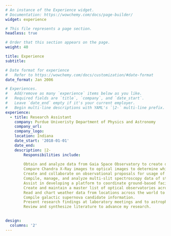 ```yaml
---
# An instance of the Experience widget.
# Documentation: https://wowchemy.com/docs/page-builder/
widget: experience

# This file represents a page section.
headless: true

# Order that this section appears on the page.
weight: 40

title: Experience
subtitle:

# Date format for experience
#   Refer to https://wowchemy.com/docs/customization/#date-format
date_format: Jan 2006

# Experiences.
#   Add/remove as many `experience` items below as you like.
#   Required fields are `title`, `company`, and `date_start`.
#   Leave `date_end` empty if it's your current employer.
#   Begin multi-line descriptions with YAML's `|2-` multi-line prefix.
experience:
  - title: Research Assistant
    company: Purdue Univeristy Department of Physics and Astronomy
    company_url:
    company_logo:
    location: Indiana
    date_start: '2018-01-01'
    date_end:
    description: |2-
        Responsibilities include:
        
        Obtain and analyze data from Gaia Space Observatory to create documentation of stellar source candidates for spectroscopic analysis in order to determine locations of stars relative to a supernova remnant.
        Compare Chandra X-Ray images to optical images to determine which candidates will result in the most advantageous spectroscopic observations.
        Create and collaborate on observational proposals for usage of Gemini Telescopes and GMOS for multi-slit spectroscopy as well as the newly commissioned NEID instrument on the WIYN 3.5m telescope.
        Compile, manage, and analyze multi-slit spectroscopy data of stars for the presence of absorption features.
        Assist in developing a platform to coordinate ground-based facilities and follow up transients discovered by the Large Synoptic Survey Telescope (LSST).
        Create and maintain a master list of optical observatories across the world.
        Read and chart weather data from locations across the world to provide information about probable observational capabilities.
        Compile galactic supernova candidate information.
        Present research findings at laboratory meetings and to astrophysics students.
        Review and synthesize literature to advance my research.
        

design:
  columns: '2'
---
```

